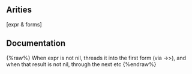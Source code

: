 ## Arities
[expr & forms]

## Documentation
{%raw%}
When expr is not nil, threads it into the first form (via ->>),
  and when that result is not nil, through the next etc
{%endraw%}
